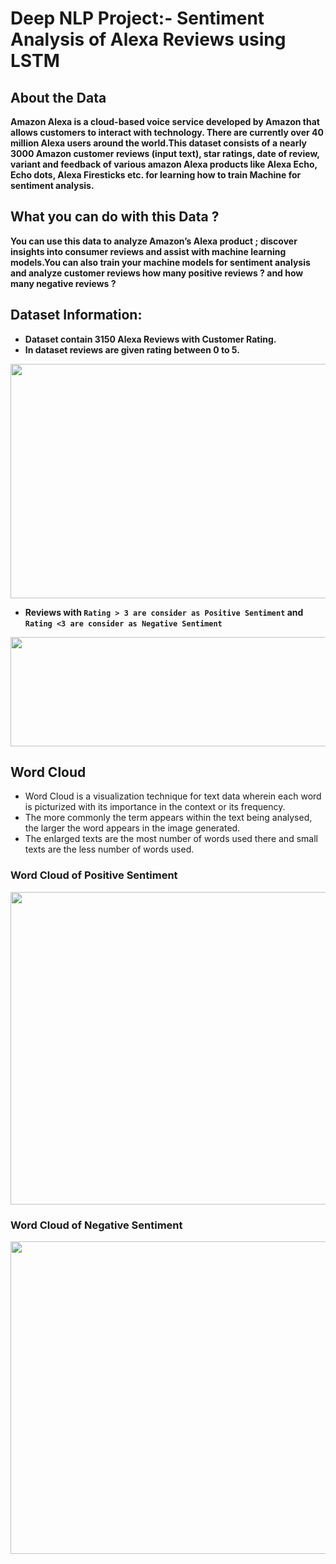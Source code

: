 # Deep NLP Project:- Sentiment Analysis of Alexa Reviews using LSTM

## About the Data
**Amazon Alexa is a cloud-based voice service developed by Amazon that allows customers to interact with technology. There are currently over 40 million Alexa users around the world.This dataset consists of a nearly 3000 Amazon customer reviews (input text), star ratings, date of review, variant and feedback of various amazon Alexa products like Alexa Echo, Echo dots, Alexa Firesticks etc. for learning how to train Machine for sentiment analysis.**

## What you can do with this Data ?
**You can use this data to analyze Amazon’s Alexa product ; discover insights into consumer reviews and assist with machine learning models.You can also train your machine models for sentiment analysis and analyze customer reviews how many positive reviews ? and how many negative reviews ?**

## Dataset Information:
  - **Dataset contain 3150 Alexa Reviews with Customer Rating.**
  - **In dataset reviews are given rating between 0 to 5.**
  
  <img src="https://user-images.githubusercontent.com/90597433/183086111-b5e3e065-51db-46c2-9ffc-82d41a6a5f41.png" width="800" height="375">
  
  - **Reviews with `Rating > 3 are consider as Positive Sentiment` and `Rating <3 are consider as Negative Sentiment`**
  
  <img src="https://user-images.githubusercontent.com/90597433/183088545-d28499b4-c448-4ae7-9e1a-c2e8380208a5.png" width="600" height="175">
  
## Word Cloud

- Word Cloud is a visualization technique for text data wherein each word is picturized with its importance in the context or its frequency.
- The more commonly the term appears within the text being analysed, the larger the word appears in the image generated.
- The enlarged texts are the most number of words used there and small texts are the less number of words used.  
### Word Cloud of Positive Sentiment

<img src="https://user-images.githubusercontent.com/90597433/183084770-82f10354-d353-4f64-bacc-bee3c9b9e2e2.png" width="700" height="500">


### Word Cloud of Negative Sentiment
<img src="https://user-images.githubusercontent.com/90597433/183085047-41d628d3-b9d0-4298-b8e6-9ddce864becf.png" width="700" height="500">

